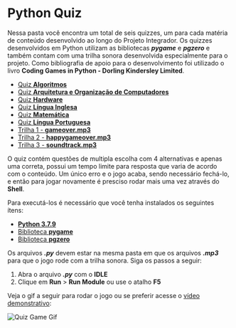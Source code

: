 # Python Quiz

Nessa pasta você encontra um total de seis quizzes, um para cada matéria de conteúdo desenvolvido ao longo do Projeto Integrador. Os quizzes desenvolvidos em Python utilizam as bibliotecas _**pygame**_ e _**pgzero**_ e também contam com uma trilha sonora desenvolvida especialmente para o projeto. Como bibliografia de apoio para o desenvolvimento foi utilizado o livro **Coding Games in Python - Dorling Kindersley Limited**.

* [Quiz **Algoritmos**](https://github.com/vinicius-hso/projetoIntegrador_hephaestus_academy/blob/sprint3/Python%20Quiz%20-%20Hephaestus%20Academy/Algoritmos_quiz.py)
* [Quiz **Arquitetura e Organização de Computadores**](https://github.com/vinicius-hso/projetoIntegrador_hephaestus_academy/blob/sprint3/Python%20Quiz%20-%20Hephaestus%20Academy/AOC_quiz.py)
* [Quiz **Hardware**](https://github.com/vinicius-hso/projetoIntegrador_hephaestus_academy/blob/sprint3/Python%20Quiz%20-%20Hephaestus%20Academy/Hardware_quiz.py)
* [Quiz **Língua Inglesa**](https://github.com/vinicius-hso/projetoIntegrador_hephaestus_academy/blob/sprint3/Python%20Quiz%20-%20Hephaestus%20Academy/Ingles_quiz.py)
* [Quiz **Matemática**](https://github.com/vinicius-hso/projetoIntegrador_hephaestus_academy/blob/sprint3/Python%20Quiz%20-%20Hephaestus%20Academy/Matema%CC%81tica_quiz.py)
* [Quiz **Língua Portuguesa**](https://github.com/vinicius-hso/projetoIntegrador_hephaestus_academy/blob/sprint3/Python%20Quiz%20-%20Hephaestus%20Academy/Portugues_quiz.py)
* [Trilha 1 - **gameover.mp3**](https://github.com/vinicius-hso/projetoIntegrador_hephaestus_academy/blob/sprint3/Python%20Quiz%20-%20Hephaestus%20Academy/gameover.mp3)
* [Trilha 2 - **happygameover.mp3**](https://github.com/vinicius-hso/projetoIntegrador_hephaestus_academy/blob/sprint3/Python%20Quiz%20-%20Hephaestus%20Academy/happygameover.mp3)
* [Trilha 3 - **soundtrack.mp3**](https://github.com/vinicius-hso/projetoIntegrador_hephaestus_academy/blob/sprint3/Python%20Quiz%20-%20Hephaestus%20Academy/soundtrack.mp3)

O quiz contém questões de multipla escolha com 4 alternativas e apenas uma correta, possui um tempo limite para resposta que varia de acordo com o conteúdo. Um único erro e o jogo acaba, sendo necessário fechá-lo, e então para jogar novamente é presciso rodar mais uma vez através do **Shell**.

Para executá-los é necessário que você tenha instalados os seguintes ítens:

* [**Python 3.7.9**](https://www.python.org/downloads/release/python-379/)
* [Biblioteca **pygame**](https://www.pygame.org/download.shtml)
* [Biblioteca **pgzero**](https://www.pygame.org/download.shtml)

Os arquivos _**.py**_ devem estar na mesma pasta em que os arquivos _**.mp3**_ para que o jogo rode com a trilha sonora. Siga os passos a seguir:

1. Abra o arquivo _**.py**_ com o **IDLE**
2. Clique em **Run** > **Run Module** ou use o atalho **F5**

Veja o gif a seguir para rodar o jogo ou se preferir acesse o [vídeo demonstrativo](https://youtu.be/lC5YLOTKFzI):

![Quiz Game Gif](https://github.com/vinicius-hso/projetoIntegrador_hephaestus_academy/blob/sprint3/Python%20Quiz%20-%20Hephaestus%20Academy/Video-Game-Quiz.gif)
